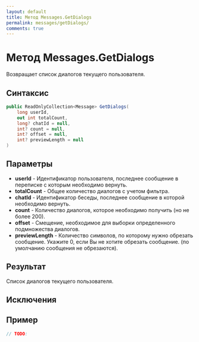 ```yaml
---
layout: default
title: Метод Messages.GetDialogs
permalink: messages/getDialogs/
comments: true
---
```

# Метод Messages.GetDialogs
Возвращает список диалогов текущего пользователя.

## Синтаксис
```csharp
public ReadOnlyCollection<Message> GetDialogs(
	long userId, 
	out int totalCount, 
	long? chatId = null, 
	int? count = null, 
	int? offset = null, 
	int? previewLength = null
)
```

## Параметры
+ **userId** - Идентификатор пользователя, последнее сообщение в переписке с которым необходимо вернуть.
+ **totalCount** - Общее количество диалогов с учетом фильтра.
+ **chatId** - Идентификатор беседы, последнее сообщение в которой необходимо вернуть.
+  **count** - Количество диалогов, которое необходимо получить (но не более 200).
+ **offset** - Смещение, необходимое для выборки определенного подмножества диалогов.
+ **previewLength** - Количество символов, по которому нужно обрезать сообщение. Укажите 0, если Вы не хотите обрезать сообщение. (по умолчанию сообщения не обрезаются).

## Результат
Список диалогов текущего пользователя.

## Исключения

## Пример
```csharp
// TODO:
```